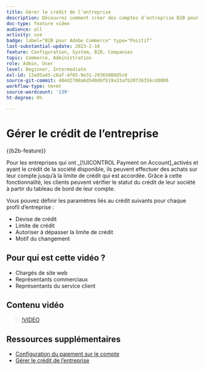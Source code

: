 ```yaml
---
title: Gérer le crédit de l’entreprise
description: Découvrez comment créer des comptes d’entreprise B2B pour que les utilisateurs puissent effectuer des achats sur leur compte jusqu’à la limite de crédit qui est accordée.
doc-type: feature video
audience: all
activity: use
badge: label="B2B pour Adobe Commerce" type="Positif"
last-substantial-update: 2023-2-16
feature: Configuration, System, B2B, Companies
topic: Commerce, Administration
role: Admin, User
level: Beginner, Intermediate
exl-id: 13a95a45-c8af-4f85-9e31-29365080d5c0
source-git-commit: 404d2708a6d540d6fb19a33afb20726356cd8000
workflow-type: tm+mt
source-wordcount: '139'
ht-degree: 0%

---
```


# Gérer le crédit de l’entreprise

{{b2b-feature}}

Pour les entreprises qui ont _[!UICONTROL Payment on Account]_activés et ayant le crédit de la société disponible, ils peuvent effectuer des achats sur leur compte jusqu’à la limite de crédit qui est accordée. Grâce à cette fonctionnalité, les clients peuvent vérifier le statut du crédit de leur société à partir du tableau de bord de leur compte.

Vous pouvez définir les paramètres liés au crédit suivants pour chaque profil d’entreprise :

- Devise de crédit
- Limite de crédit
- Autoriser à dépasser la limite de crédit
- Motif du changement

## Pour qui est cette vidéo ?

- Chargés de site web
- Représentants commerciaux
- Représentants du service client

## Contenu vidéo

>[!VIDEO](https://video.tv.adobe.com/v/344445?quality=12&learn=on)

## Ressources supplémentaires

- [Configuration du paiement sur le compte](https://experienceleague.adobe.com/docs/commerce-admin/b2b/enable-basic-features.html#configure-payment-on-account)
- [Gérer le crédit de l’entreprise](https://experienceleague.adobe.com/docs/commerce-admin/b2b/companies/credit-company.html)
